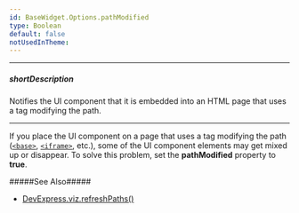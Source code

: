 ```yaml
---
id: BaseWidget.Options.pathModified
type: Boolean
default: false
notUsedInTheme: 
---
```

---
##### shortDescription
Notifies the UI component that it is embedded into an HTML page that uses a tag modifying the path.

---
If you place the UI component on a page that uses a tag modifying the path (<a href="http://www.w3schools.com/tags/tag_base.asp" target="_blank">`<base>`</a>, <a href="http://www.w3schools.com/tags/tag_iframe.asp" target="_blank">`<iframe>`</a>, etc.), some of the UI component elements may get mixed up or disappear. To solve this problem, set the **pathModified** property to **true**.

#####See Also#####
- [DevExpress.viz.refreshPaths()](/api-reference/50%20Common/utils/viz/refreshPaths().md '/Documentation/ApiReference/Common/utils/viz/#refreshPaths')